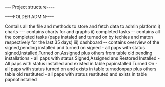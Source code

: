  --- Project structure----

 ----FOLDER ADMIN----

Contails all the file and methods to store and fetch data to admin platform
 i) charts --- contains charts for and graphs
 ii) completed tasks -- contains all the completed tasks (paps instaled and turned on by techies and maton respectively for the last 35 days)
 iii) dashboard -- contains overview of the signed,pending installed and turned on 
       signed - all paps with status signed,Installed,Turned on,Assigned plus others from table old
       pending installations - all paps with status Signed,Assigned ans Restored
       Installed - All paps with status installed and existed in table papinstalled
       Turned On - all paps with status turned on and exists in table turnedonpap plus others table old
       restituted - all paps with status restituted and exists in table papnotinstalled
       